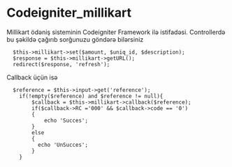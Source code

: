 # Codeigniter_millikart
Millikart ödəniş sisteminin Codeigniter Framework ilə istifadəsi.
Controllerdə bu şəkildə çağırıb sorğunuzu göndərə bilərsiniz

      $this->millikart->set($amount, $uniq_id, $description);
      $response = $this->millikart->getURL();
      redirect($response, 'refresh');
      
Callback üçün isə

      $reference = $this->input->get('reference');
    	if(!empty($reference) and $reference != null){
    		$callback = $this->millikart->callback($reference);
    		if($callback->RC ='000' && $callback->code == '0')
    		{
    			echo 'Succes';
    		}
    		else
    		{
    		  echo 'UnSucces';
    		}
    	}

